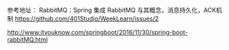 参考地址：
RabbitMQ：Spring 集成 RabbitMQ 与其概念，消息持久化，ACK机制
https://github.com/401Studio/WeekLearn/issues/2

http://www.ityouknow.com/springboot/2016/11/30/spring-boot-rabbitMQ.html